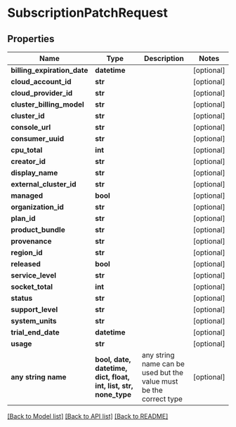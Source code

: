 # SubscriptionPatchRequest


## Properties
Name | Type | Description | Notes
------------ | ------------- | ------------- | -------------
**billing_expiration_date** | **datetime** |  | [optional] 
**cloud_account_id** | **str** |  | [optional] 
**cloud_provider_id** | **str** |  | [optional] 
**cluster_billing_model** | **str** |  | [optional] 
**cluster_id** | **str** |  | [optional] 
**console_url** | **str** |  | [optional] 
**consumer_uuid** | **str** |  | [optional] 
**cpu_total** | **int** |  | [optional] 
**creator_id** | **str** |  | [optional] 
**display_name** | **str** |  | [optional] 
**external_cluster_id** | **str** |  | [optional] 
**managed** | **bool** |  | [optional] 
**organization_id** | **str** |  | [optional] 
**plan_id** | **str** |  | [optional] 
**product_bundle** | **str** |  | [optional] 
**provenance** | **str** |  | [optional] 
**region_id** | **str** |  | [optional] 
**released** | **bool** |  | [optional] 
**service_level** | **str** |  | [optional] 
**socket_total** | **int** |  | [optional] 
**status** | **str** |  | [optional] 
**support_level** | **str** |  | [optional] 
**system_units** | **str** |  | [optional] 
**trial_end_date** | **datetime** |  | [optional] 
**usage** | **str** |  | [optional] 
**any string name** | **bool, date, datetime, dict, float, int, list, str, none_type** | any string name can be used but the value must be the correct type | [optional]

[[Back to Model list]](../README.md#documentation-for-models) [[Back to API list]](../README.md#documentation-for-api-endpoints) [[Back to README]](../README.md)


